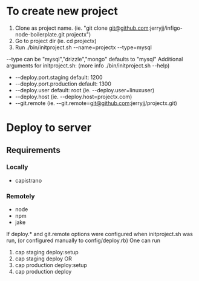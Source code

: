 # To create new project

1. Clone as project name. (ie. "git clone git@github.com:jerryjj/infigo-node-boilerplate.git projectx")
2. Go to project dir (ie. cd projectx)
3. Run ./bin/initproject.sh --name=projectx --type=mysql

  --type can be "mysql","drizzle","mongo" defaults to "mysql"
  Additional arguments for initproject.sh: (more info ./bin/initproject.sh --help)

  * --deploy.port.staging default: 1200
  * --deploy.port.production default: 1300
  * --deploy.user default: root (ie. --deploy.user=linuxuser)
  * --deploy.host (ie. --deploy.host=projectx.com)
  * --git.remote (ie. --git.remote=git@github.com:jerryjj/projectx.git)

# Deploy to server

## Requirements

### Locally
- capistrano

### Remotely
- node
- npm
- jake

If deploy.* and git.remote options were configured when initproject.sh was run, (or configured manually to config/deploy.rb)
One can run
1. cap staging deploy:setup
2. cap staging deploy
OR
1. cap production deploy:setup
2. cap production deploy
